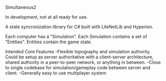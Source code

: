 ﻿Simultaneous2

In development, not at all ready for use.

A state syncronization library for C# built with LiteNetLib and Hyperion.

Each computer has a "Simulation". Each Simulation contains a set of "Entities". Entities contain the game state.

Intended Core Features
-Flexible topography and simulation authority. Could be setup as server authoritative with a client-server architecture, shared authority in a peer-to-peer network, or anything in between.
-Close to single codebase for simulation/gameplay code between server and client.
-Generally easy to use multiplayer system

